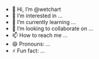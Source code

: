 - 👋 Hi, I’m @wetchart
- 👀 I’m interested in ...
- 🌱 I’m currently learning ...
- 💞️ I’m looking to collaborate on ...
- 📫 How to reach me ...
- 😄 Pronouns: ...
- ⚡ Fun fact: ...

<!---
wetchart/wetchart is a ✨ special ✨ repository because its `README.md` (this file) appears on your GitHub profile.
You can click the Preview link to take a look at your changes.
--->
